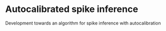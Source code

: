 # Autocalibrated spike inference
 Development towards an algorithm for spike inference with autocalibration
